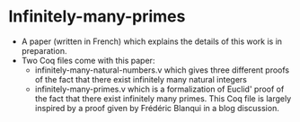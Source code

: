 # Infinitely-many-primes

* A paper (written in French) which explains the details of this work is in preparation.
* Two Coq files come with this paper:
  * infinitely-many-natural-numbers.v which gives three different proofs of the fact that there exist infinitely many natural integers
  * infinitely-many-primes.v which is a formalization of Euclid' proof of the fact that there exist infinitely many primes. This Coq file is largely inspired by a proof given by Frédéric Blanqui in a blog discussion.
